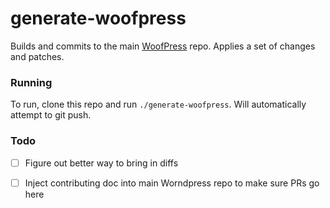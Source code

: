 # generate-woofpress

Builds and commits to the main [WoofPress](https://github.com/bradp/woofpress) repo. Applies a set of changes and patches.


### Running
To run, clone this repo and run `./generate-woofpress`. Will automatically attempt to git push.

### Todo
 * [ ] Figure out better way to bring in diffs
 * [ ] Inject contributing doc into main Worndpress repo to make sure PRs go here

